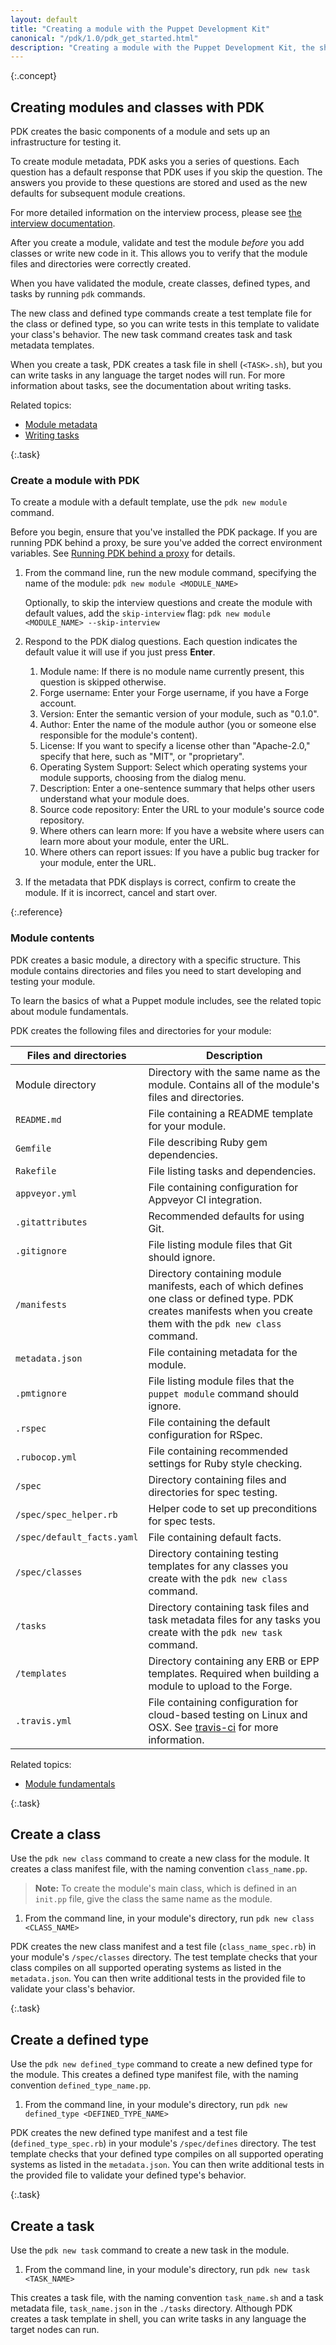 ```yaml
---
layout: default
title: "Creating a module with the Puppet Development Kit"
canonical: "/pdk/1.0/pdk_get_started.html"
description: "Creating a module with the Puppet Development Kit, the shortest path to developing better Puppet code."
---
```


[install]: ./pdk_install.html
[interview]: ./pdk_metadata_interview.html
[metadata]: {{puppet}}/modules_metadata.html
[fundamentals]: {{puppet}}/modules_fundamentals.html

{:.concept}
## Creating modules and classes with PDK

PDK creates the basic components of a module and sets up an infrastructure for testing it.

To create module metadata, PDK asks you a series of questions. Each question has a default response that PDK uses if you skip the question. The answers you provide to these questions are stored and used as the new defaults for subsequent module creations.

For more detailed information on the interview process, please see [the interview documentation][interview].

After you create a module, validate and test the module _before_ you add classes or write new code in it. This allows you to verify that the module files and directories were correctly created.

When you have validated the module, create classes, defined types, and tasks by running `pdk` commands.

The new class and defined type commands create a test template file for the class or defined type, so you can write tests in this template to validate your class's behavior. The new task command creates task and task metadata templates.

When you create a task, PDK creates a task file in shell (`<TASK>.sh`), but you can write tasks in any language the target nodes will run. For more information about tasks, see the documentation about writing tasks.

Related topics:

* [Module metadata][metadata]
* [Writing tasks](https://puppet.com/docs/bolt/latest/writing_tasks_and_plans.html)

{:.task}
### Create a module with PDK

To create a module with a default template, use the `pdk new module` command.

Before you begin, ensure that you've installed the PDK package. If you are running PDK behind a proxy, be sure you've added the correct environment variables. See [Running PDK behind a proxy](./pdk_install.html#running-pdk-behind-a-proxy) for details.

1. From the command line, run the new module command, specifying the name of the module: `pdk new module <MODULE_NAME>`
   
   Optionally, to skip the interview questions and create the module with default values, add the `skip-interview` flag: `pdk new module <MODULE_NAME> --skip-interview`

1. Respond to the PDK dialog questions. Each question indicates the default value it will use if you just press **Enter**.

   1. Module name: If there is no module name currently present, this question is skipped otherwise.
   2. Forge username: Enter your Forge username, if you have a Forge account.
   3. Version: Enter the semantic version of your module, such as "0.1.0".
   4. Author: Enter the name of the module author (you or someone else responsible for the module's content).
   5. License: If you want to specify a license other than "Apache-2.0," specify that here, such as "MIT", or "proprietary".
   6. Operating System Support: Select which operating systems your module supports, choosing from the dialog menu.
   7. Description: Enter a one-sentence summary that helps other users understand what your module does.
   8. Source code repository: Enter the URL to your module's source code repository.
   9. Where others can learn more: If you have a website where users can learn more about your module, enter the URL.
   10. Where others can report issues: If you have a public bug tracker for your module, enter the URL.

1. If the metadata that PDK displays is correct, confirm to create the module. If it is incorrect, cancel and start over.

{:.reference}
### Module contents

PDK creates a basic module, a directory with a specific structure. This module contains directories and files you need to start developing and testing your module.

To learn the basics of what a Puppet module includes, see the related topic about module fundamentals.

PDK creates the following files and directories for your module:

Files and directories   | Description
----------------|-------------------------
Module directory | Directory with the same name as the module. Contains all of the module's files and directories.
`README.md` | File containing a README template for your module.
`Gemfile` | File describing Ruby gem dependencies.
`Rakefile` | File listing tasks and dependencies.
`appveyor.yml` | File containing configuration for Appveyor CI integration.
`.gitattributes` | Recommended defaults for using Git.
`.gitignore` | File listing module files that Git should ignore.
`/manifests` | Directory containing module manifests, each of which defines one class or defined type. PDK creates manifests when you create them with the `pdk new class` command.
`metadata.json` | File containing metadata for the module.
`.pmtignore` | File listing module files that the `puppet module` command should ignore.
`.rspec` | File containing the default configuration for RSpec.
`.rubocop.yml` | File containing recommended settings for Ruby style checking.
`/spec` | Directory containing files and directories for spec testing.
`/spec/spec_helper.rb` | Helper code to set up preconditions for spec tests.
`/spec/default_facts.yaml` | File containing default facts.
`/spec/classes` | Directory containing testing templates for any classes you create with the `pdk new class` command.
`/tasks` | Directory containing task files and task metadata files for any tasks you create with the `pdk new task` command.
`/templates` | Directory containing any ERB or EPP templates. Required when building a module to upload to the Forge.
`.travis.yml` | File containing configuration for cloud-based testing on Linux and OSX. See [travis-ci](http://travis-ci.org/) for more information.

Related topics:

* [Module fundamentals][fundamentals]

{:.task}
## Create a class

Use the `pdk new class` command to create a new class for the module. It creates a class manifest file, with the naming convention `class_name.pp`.

> **Note:** To create the module's main class, which is defined in an `init.pp` file, give the class the same name as the module.

1. From the command line, in your module's directory, run `pdk new class <CLASS_NAME>` 

PDK creates the new class manifest and a test file (`class_name_spec.rb`) in your module's `/spec/classes` directory. The test template checks that your class compiles on all supported operating systems as listed in the `metadata.json`. You can then write additional tests in the provided file to validate your class's behavior.

{:.task}
## Create a defined type

Use the `pdk new defined_type` command to create a new defined type for the module. This creates a defined type manifest file, with the naming convention `defined_type_name.pp`.

1. From the command line, in your module's directory, run `pdk new defined_type <DEFINED_TYPE_NAME>`

PDK creates the new defined type manifest and a test file (`defined_type_spec.rb`) in your module's `/spec/defines` directory. The test template checks that your defined type compiles on all supported operating systems as listed in the `metadata.json`. You can then write additional tests in the provided file to validate your defined type's behavior.

{:.task}
## Create a task

Use the `pdk new task` command to create a new task in the module. 

1. From the command line, in your module's directory, run `pdk new task <TASK_NAME>`

This creates a task file, with the naming convention `task_name.sh` and a task metadata file, `task_name.json` in the `./tasks` directory. Although PDK creates a task template in shell, you can write tasks in any language the target nodes can run.
